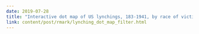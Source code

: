 ```yaml
---
date: 2019-07-28
title: "Interactive dot map of US lynchings, 183-1941, by race of victim - with searchable data and time scroll"
link: content/post/rmark/lynching_dot_map_filter.html
---
```



